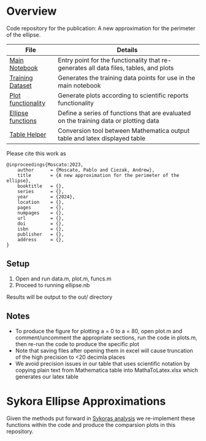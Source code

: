 
# Overview

Code repository for the publication: A new approximation for the perimeter of the ellipse.

| File                         | Details                                                                                          |
|------------------------------|--------------------------------------------------------------------------------------------------|
| [Main Notebook](ellipse.nb)  | Entry point for the functionality that re-generates all data files, tables, and plots            |
| [Training Dataset](data.m)   | Generates the training data points for use in the main notebook                                  |
| [Plot functionality](plot.m) | Generate plots according to scientific reports functionality                                     |
| [Ellipse functions](funcs.m) | Define a series of functions that are evaluated on the training data or plotting data            |
| [Table Helper](MathaToLatex.xlsx) | Conversion tool between Mathematica output table and latex displayed table                  |

Please cite this work as

```
@inproceedings{Moscato:2023,
    author      = {Moscato, Pablo and Ciezak, Andrew},
    title       = {A new approximation for the perimeter of the ellipse},
    booktitle   = {},
    series      = {},
    year        = {2024},
    location    = {},
    pages       = {},
    numpages    = {},
    url         = {},
    doi         = {},
    isbn        = {},
    publisher   = {},
    address     = {},
}
```

## Setup

1. Open and run data.m, plot.m, funcs.m
2. Proceed to running ellipse.nb

Results will be output to the out/ directory

## Notes
- To produce the figure for plotting a = 0 to a = 80, open plot.m and comment/uncomment the appropriate sections, run the code in plots.m, then re-run the code to produce the specific plot
- Note that saving files after opening them in excel will cause truncation of the high precision to <20 decimla places
- We avoid precision issues in our table that uses scientific notation by copying plain text from Mathematica table into MathaToLatex.xlsx which generates our latex table

# Sykora Ellipse Approximations

Given the methods put forward in [Sykoras analysis](http://www.ebyte.it/library/docs/math05a/EllipsePerimeterApprox05.html) we re-implement these functions within the code and produce the comparsion plots in this repository.